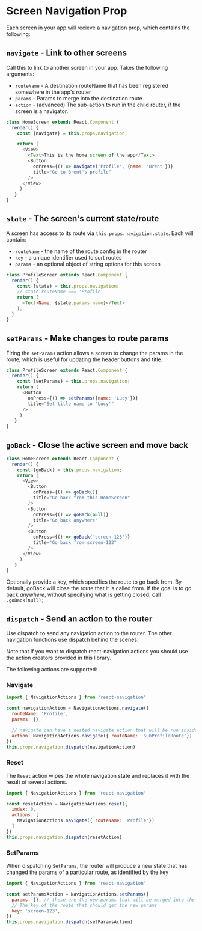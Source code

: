 
# Screen Navigation Prop

Each screen in your app will recieve a navigation prop, which contains the following:


## `navigate` - Link to other screens

Call this to link to another screen in your app. Takes the following arguments:

- `routeName` - A destination routeName that has been registered somewhere in the app's router
- `params` - Params to merge into the destination route
- `action` - (advanced) The sub-action to run in the child router, if the screen is a navigator.

```js
class HomeScreen extends React.Component {
  render() {
    const {navigate} = this.props.navigation;

    return (
      <View>
        <Text>This is the home screen of the app</Text>
        <Button
          onPress={() => navigate('Profile', {name: 'Brent'})}
          title="Go to Brent's profile"
        />
      </View>
     )
   }
}
```

## `state` - The screen's current state/route

A screen has access to its route via `this.props.navigation.state`. Each will contain:

- `routeName` - the name of the route config in the router
- `key` - a unique identifier used to sort routes
- `params` - an optional object of string options for this screen

```js
class ProfileScreen extends React.Component {
  render() {
    const {state} = this.props.navigation;
    // state.routeName === 'Profile'
    return (
      <Text>Name: {state.params.name}</Text>
    );
  }
}
```


## `setParams` - Make changes to route params

Firing the `setParams` action allows a screen to change the params in the route, which is useful for updating the header buttons and title.

```js
class ProfileScreen extends React.Component {
  render() {
    const {setParams} = this.props.navigation;
    return (
      <Button
        onPress={() => setParams({name: 'Lucy'})}
        title="Set title name to 'Lucy'"
      />
     )
   }
}
```

## `goBack` - Close the active screen and move back

```js
class HomeScreen extends React.Component {
  render() {
    const {goBack} = this.props.navigation;
    return (
      <View>
        <Button
          onPress={() => goBack()}
          title="Go back from this HomeScreen"
        />
        <Button
          onPress={() => goBack(null)}
          title="Go back anywhere"
        />
        <Button
          onPress={() => goBack('screen-123')}
          title="Go back from screen-123"
        />
      </View>
     )
   }
}
```

Optionally provide a key, which specifies the route to go back from. By default, goBack will close the route that it is called from. If the goal is to go back *anywhere*, without specifying what is getting closed, call `.goBack(null);`


## `dispatch` - Send an action to the router

Use dispatch to send any navigation action to the router. The other navigation functions use dispatch behind the scenes.

Note that if you want to dispatch react-navigation actions you should use the action creators provided in this library.

The following actions are supported:

### Navigate
```js
import { NavigationActions } from 'react-navigation'

const navigationAction = NavigationActions.navigate({
  routeName: 'Profile',
  params: {},

  // navigate can have a nested navigate action that will be run inside the child router
  action: NavigationActions.navigate({ routeName: 'SubProfileRoute'})
})
this.props.navigation.dispatch(navigationAction)

```


### Reset

The `Reset` action wipes the whole navigation state and replaces it with the result of several actions.

```js
import { NavigationActions } from 'react-navigation'

const resetAction = NavigationActions.reset({
  index: 0,
  actions: [
    NavigationActions.navigate({ routeName: 'Profile'})
  ]
})
this.props.navigation.dispatch(resetAction)

```

### SetParams

When dispatching `SetParams`, the router will produce a new state that has changed the params of a particular route, as identified by the key

```js
import { NavigationActions } from 'react-navigation'

const setParamsAction = NavigationActions.setParams({
  params: {}, // these are the new params that will be merged into the existing route params
  // The key of the route that should get the new params
  key: 'screen-123',
})
this.props.navigation.dispatch(setParamsAction)

```
